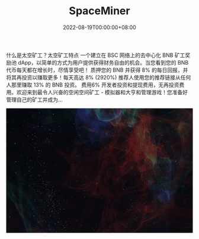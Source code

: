 ﻿---
title: "SpaceMiner"
description: "🚀Space Miner 是 BSC 上的 Space 分叉。
⛽️加油，加油并赚取BNB。
💰8% 每天！ 13% 推荐奖金！
🌟反bot，公平发射！
👨‍💻6% 开发"
date: 2022-08-19T00:00:00+08:00
lastmod: 2022-08-19T00:00:00+08:00
draft: false
authors: ["boogArno"]
featuredImage: "spaceminer.png"
tags: ["High risk","SpaceMiner"]
categories: ["nfts"]
nfts: ["High risk"]
blockchain: "BSC"
website: "https://spaceminer.online/"
twitter: "https://twitter.com/SpaceMinerBSC"
discord: "https://discord.gg/yd572wkpe4"
telegram: ""
github: ""
youtube: ""
twitch: ""
facebook: ""
instagram: ""
reddit: ""
medium: ""
steam: ""
gitbook: ""
googleplay: ""
appstore: ""
status: "Live"
weight: 
lightgallery: true
toc: true
pinned: false
recommend: false
recommend1: false
---
什么是太空矿工？太空矿工特点
一个建立在 BSC 网络上的去中心化 BNB 矿工奖励池 dApp，以简单的方式为用户提供获得财务自由的机会。当您看到您的 BNB 代币每天都在增长时，尽情享受吧！
质押您的 BNB 并获得 8% 的每日回报，并将其再投资以赚取更多！每天高达 8% (2920%)
推荐人使用您的推荐链接从任何人那里赚取 13% 的 BNB 投资。
费用6% 开发者投资和提现费用，无再投资费用。欢迎来到最令人兴奋的空闲空间矿工 - 模拟器和大亨和管理游戏！您准备好管理自己的矿工并成为...

![spaceminer-dapp-high-risk-bsc-image1_2a59b940a124628165ba97d5ab4c7b1d](spaceminer-dapp-high-risk-bsc-image1_2a59b940a124628165ba97d5ab4c7b1d.png)

